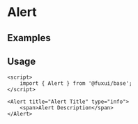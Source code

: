 <script>
	import Example from './Example.svelte';
</script>

# Alert

## Examples

<Example />

## Usage

```svelte
<script>
	import { Alert } from '@fuxui/base';
</script>

<Alert title="Alert Title" type="info">
	<span>Alert Description</span>
</Alert>
```
